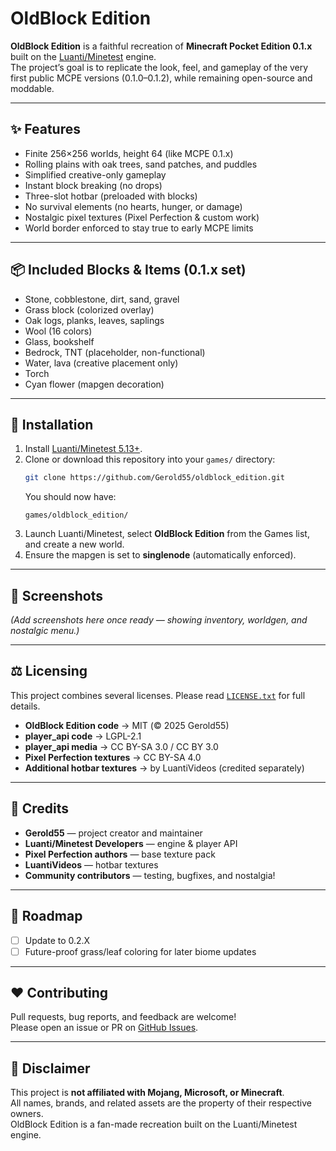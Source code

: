 # OldBlock Edition

**OldBlock Edition** is a faithful recreation of **Minecraft Pocket Edition 0.1.x** built on the [Luanti/Minetest](https://www.luanti.org) engine.  
The project’s goal is to replicate the look, feel, and gameplay of the very first public MCPE versions (0.1.0–0.1.2), while remaining open-source and moddable.

---

## ✨ Features

- Finite 256×256 worlds, height 64 (like MCPE 0.1.x)  
- Rolling plains with oak trees, sand patches, and puddles  
- Simplified creative-only gameplay  
- Instant block breaking (no drops)  
- Three-slot hotbar (preloaded with blocks)  
- No survival elements (no hearts, hunger, or damage)  
- Nostalgic pixel textures (Pixel Perfection & custom work)  
- World border enforced to stay true to early MCPE limits  

---

## 📦 Included Blocks & Items (0.1.x set)

- Stone, cobblestone, dirt, sand, gravel  
- Grass block (colorized overlay)  
- Oak logs, planks, leaves, saplings  
- Wool (16 colors)  
- Glass, bookshelf  
- Bedrock, TNT (placeholder, non-functional)  
- Water, lava (creative placement only)  
- Torch 
- Cyan flower (mapgen decoration)

---

## 📂 Installation

1. Install [Luanti/Minetest 5.13+](https://www.luanti.org/downloads/).  
2. Clone or download this repository into your `games/` directory:  
   ```bash
   git clone https://github.com/Gerold55/oldblock_edition.git
   ```  
   You should now have:  
   ```
   games/oldblock_edition/
   ```
3. Launch Luanti/Minetest, select **OldBlock Edition** from the Games list, and create a new world.  
4. Ensure the mapgen is set to **singlenode** (automatically enforced).  

---

## 🎨 Screenshots

*(Add screenshots here once ready — showing inventory, worldgen, and nostalgic menu.)*

---

## ⚖️ Licensing

This project combines several licenses. Please read [`LICENSE.txt`](LICENSE.txt) for full details.

- **OldBlock Edition code** → MIT (© 2025 Gerold55)  
- **player_api code** → LGPL-2.1  
- **player_api media** → CC BY-SA 3.0 / CC BY 3.0  
- **Pixel Perfection textures** → CC BY-SA 4.0  
- **Additional hotbar textures** → by LuantiVideos (credited separately)  

---

## 🙏 Credits

- **Gerold55** — project creator and maintainer  
- **Luanti/Minetest Developers** — engine & player API  
- **Pixel Perfection authors** — base texture pack  
- **LuantiVideos** — hotbar textures  
- **Community contributors** — testing, bugfixes, and nostalgia!  

---

## 🚀 Roadmap

- [ ] Update to 0.2.X  
- [ ] Future-proof grass/leaf coloring for later biome updates

---

## ❤️ Contributing

Pull requests, bug reports, and feedback are welcome!  
Please open an issue or PR on [GitHub Issues](../../issues).  

---

## 📜 Disclaimer

This project is **not affiliated with Mojang, Microsoft, or Minecraft**.  
All names, brands, and related assets are the property of their respective owners.  
OldBlock Edition is a fan-made recreation built on the Luanti/Minetest engine.
